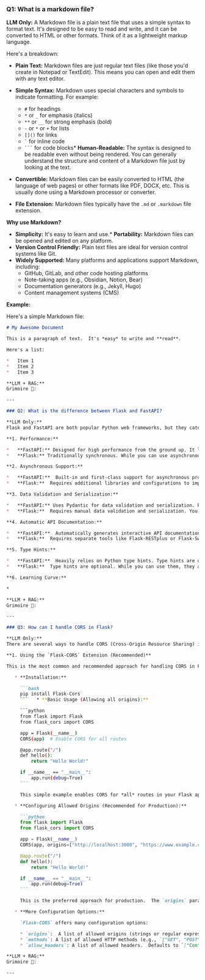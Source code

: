 ### Q1: What is a markdown file?

**LLM Only:**
A Markdown file is a plain text file that uses a simple syntax to format text. It's designed to be easy to read and write, and it can be converted to HTML or other formats. Think of it as a lightweight markup language.

Here's a breakdown:

*   **Plain Text:** Markdown files are just regular text files (like those you'd create in Notepad or TextEdit). This means you can open and edit them with any text editor.

*   **Simple Syntax:** Markdown uses special characters and symbols to indicate formatting. For example:
    *   `#` for headings
    *   `*` or `_` for emphasis (italics)
    *   `**` or `__` for strong emphasis (bold)
    *   `-` or `*` or `+` for lists
    *   `[]()` for links
    *   `` ` `` for inline code
    *   ` ``` ` for code blocks*   **Human-Readable:** The syntax is designed to be readable even without being rendered. You can generally understand the structure and content of a Markdown file just by looking at the text.

*   **Convertible:** Markdown files can be easily converted to HTML (the language of web pages) or other formats like PDF, DOCX, etc. This is usually done using a Markdown processor or converter.

*   **File Extension:** Markdown files typically have the `.md` or `.markdown` file extension.

**Why use Markdown?**

*   **Simplicity:** It's easy to learn and use.*   **Portability:** Markdown files can be opened and edited on any platform.
*   **Version Control Friendly:** Plain text files are ideal for version control systems like Git.
*   **Widely Supported:** Many platforms and applications support Markdown, including:
    *   GitHub, GitLab, and other code hosting platforms
    *   Note-taking apps (e.g., Obsidian, Notion, Bear)
    *   Documentation generators (e.g., Jekyll, Hugo)
    *   Content management systems (CMS)

**Example:**

Here's a simple Markdown file:

```markdown
# My Awesome Document

This is a paragraph of text.  It's *easy* to write and **read**.

Here's a list:

*   Item 1
*   Item 2
*   Item 3

**LLM + RAG:**
Grimoire 🔮:

---

### Q2: What is the difference between Flask and FastAPI?

**LLM Only:**
Flask and FastAPI are both popular Python web frameworks, but they cater to different needs and have distinct design philosophies. Here's a breakdown of their key differences:

**1. Performance:**

*   **FastAPI:** Designed for high performance from the ground up. It leverages asynchronous programming (using `async` and `await`) and the Pydantic library for data validation and serialization. This results in significantly faster execution speeds, especially for I/O-bound operations like API calls.
*   **Flask:** Traditionally synchronous. While you can use asynchronous libraries like `asyncio` with Flask, it's not as deeply integrated as in FastAPI.  Flask's performance is generally good for smaller to medium-sized applications, but it can become a bottleneck in high-traffic scenarios.

**2. Asynchronous Support:**

*   **FastAPI:**  Built-in and first-class support for asynchronous programming.  This makes it ideal for handling concurrent requests efficiently, leading to better performance and scalability.
*   **Flask:**  Requires additional libraries and configurations to implement asynchronous functionality.  While possible, it's not as seamless or performant as FastAPI's native support.

**3. Data Validation and Serialization:**

*   **FastAPI:** Uses Pydantic for data validation and serialization. Pydantic provides type hints and automatically validates incoming data against these types. It also handles serialization to JSON and other formats. This reduces boilerplate code and improves data integrity.
*   **Flask:**  Requires manual data validation and serialization. You typically use libraries like Marshmallow or custom code to handle these tasks. This can be more verbose and error-prone.

**4. Automatic API Documentation:**

*   **FastAPI:**  Automatically generates interactive API documentation using OpenAPI (Swagger UI) and ReDoc. This documentation is based on the type hints and data models defined in your code, making it easy to keep up-to-date.
*   **Flask:**  Requires separate tools like Flask-RESTplus or Flask-Swagger to generate API documentation. This adds extra steps to the development process.

**5. Type Hints:**

*   **FastAPI:**  Heavily relies on Python type hints. Type hints are used for data validation, serialization, and automatic API documentation.
*   **Flask:**  Type hints are optional. While you can use them, they are not as central to the framework's functionality.

**6. Learning Curve:**

*

**LLM + RAG:**
Grimoire 🔮:

---

### Q3: How can I handle CORS in Flask?

**LLM Only:**
There are several ways to handle CORS (Cross-Origin Resource Sharing) in Flask, ranging from simple solutions for development to more robust and configurable approaches for production. Here's a breakdown of common methods:

**1. Using the `Flask-CORS` Extension (Recommended)**

This is the most common and recommended approach for handling CORS in Flask.  It provides a clean and configurable way to manage CORS headers.

   * **Installation:**

     ```bash
     pip install Flask-Cors
     ```   * **Basic Usage (Allowing all origins):**

     ```python
     from flask import Flask
     from flask_cors import CORS

     app = Flask(__name__)
     CORS(app)  # Enable CORS for all routes

     @app.route("/")
     def hello():
         return "Hello World!"

     if __name__ == "__main__":
         app.run(debug=True)
     ```

     This simple example enables CORS for *all* routes in your Flask application, allowing requests from *any* origin.  This is generally **not recommended for production** due to security concerns.

   * **Configuring Allowed Origins (Recommended for Production):**

     ```python
     from flask import Flask
     from flask_cors import CORS

     app = Flask(__name__)
     CORS(app, origins=["http://localhost:3000", "https://www.example.com"])  # Specify allowed origins

     @app.route("/")
     def hello():
         return "Hello World!"

     if __name__ == "__main__":
         app.run(debug=True)
     ```

     This is the preferred approach for production.  The `origins` parameter specifies a list of allowed origins.  Only requests from these origins will be allowed.

   * **More Configuration Options:**

     `Flask-CORS` offers many configuration options:

     * `origins`:  A list of allowed origins (strings or regular expressions).  Use `"*"` to allow all origins (not recommended for production).
     * `methods`: A list of allowed HTTP methods (e.g., `["GET", "POST", "PUT", "DELETE"]`).  Defaults to `["GET", "HEAD", "OPTIONS"]`.
     * `allow_headers`: A list of allowed headers.  Defaults to `["Content-Type", "Authorization"]

**LLM + RAG:**
Grimoire 🔮:

---
